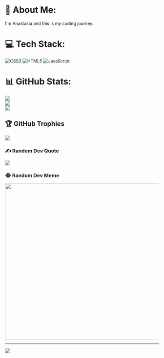 # 💫 About Me:
I'm Anastasia and this is my coding journey. 


# 💻 Tech Stack:
![CSS3](https://img.shields.io/badge/css3-%231572B6.svg?style=flat&logo=css3&logoColor=white) ![HTML5](https://img.shields.io/badge/html5-%23E34F26.svg?style=flat&logo=html5&logoColor=white) ![JavaScript](https://img.shields.io/badge/javascript-%23323330.svg?style=flat&logo=javascript&logoColor=%23F7DF1E)
# 📊 GitHub Stats:
![](https://github-readme-stats.vercel.app/api?username=kolomyit&theme=omni&hide_border=false&include_all_commits=false&count_private=false)<br/>
![](https://github-readme-streak-stats.herokuapp.com/?user=kolomyit&theme=omni&hide_border=false)<br/>
![](https://github-readme-stats.vercel.app/api/top-langs/?username=kolomyit&theme=omni&hide_border=false&include_all_commits=false&count_private=false&layout=compact)

## 🏆 GitHub Trophies
![](https://github-profile-trophy.vercel.app/?username=kolomyit&theme=radical&no-frame=false&no-bg=false&margin-w=4)

### ✍️ Random Dev Quote
![](https://quotes-github-readme.vercel.app/api?type=horizontal&theme=radical)

### 😂 Random Dev Meme
<img src="https://random-memer.herokuapp.com/" width="512px"/>

---
[![](https://visitcount.itsvg.in/api?id=kolomyit&icon=0&color=10)](https://visitcount.itsvg.in)

<!-- Proudly created with GPRM ( https://gprm.itsvg.in ) -->
